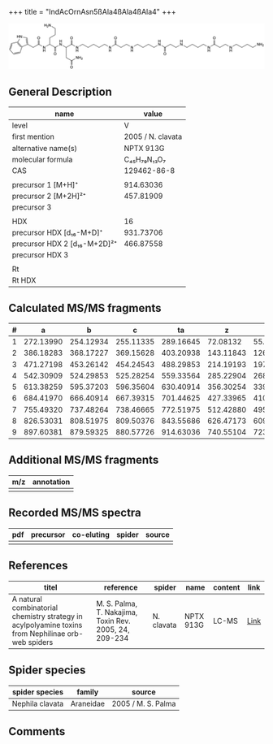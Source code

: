 +++
title = "IndAcOrnAsn5ßAla4ßAla4ßAla4"
+++

![](/img/IndAcOrnAsn5bAla4bAla4bAla4.png)

## General Description

| name                         | value             |
|------------------------------|-------------------|
| level                        | V                 |
| first mention                | 2005 / N. clavata |
| alternative name(s)          | NPTX 913G         |
| molecular formula            | C₄₅H₇₉N₁₃O₇       |
| CAS                          | 129462-86-8       |
|                              |                   |
| precursor 1 [M+H]⁺           | 914.63036         |
| precursor 2 [M+2H]²⁺         | 457.81909         |
| precursor 3                  |                   |
|                              |                   |
| HDX                          | 16                |
| precursor HDX   [d₁₆-M+D]⁺   | 931.73706         |
| precursor HDX 2 [d₁₆-M+2D]²⁺ | 466.87558         |
| precursor HDX 3              |                   |
|                              |                   |
| Rt                           |                   |
| Rt HDX                       |                   |

## Calculated MS/MS fragments

| # | a         | b         | c         | ta        | z         | y         | tz        |
|---|-----------|-----------|-----------|-----------|-----------|-----------|-----------|
| 1 | 272.13990 | 254.12934 | 255.11335 | 289.16645 | 72.08132  | 55.05477  | 89.10787  |
| 2 | 386.18283 | 368.17227 | 369.15628 | 403.20938 | 143.11843 | 126.09188 | 160.14498 |
| 3 | 471.27198 | 453.26142 | 454.24543 | 488.29853 | 214.19193 | 197.16538 | 231.21848 |
| 4 | 542.30909 | 524.29853 | 525.28254 | 559.33564 | 285.22904 | 268.20249 | 302.25559 |
| 5 | 613.38259 | 595.37203 | 596.35604 | 630.40914 | 356.30254 | 339.27599 | 373.32909 |
| 6 | 684.41970 | 666.40914 | 667.39315 | 701.44625 | 427.33965 | 410.31310 | 444.36620 |
| 7 | 755.49320 | 737.48264 | 738.46665 | 772.51975 | 512.42880 | 495.40225 | 529.45535 |
| 8 | 826.53031 | 808.51975 | 809.50376 | 843.55686 | 626.47173 | 609.44518 | 643.49828 |
| 9 | 897.60381 | 879.59325 | 880.57726 | 914.63036 | 740.55104 | 723.52449 | 757.57759 |

## Additional MS/MS fragments

| m/z       | annotation |
|-----------|------------|
|           |            |

## Recorded MS/MS spectra

| pdf | precursor | co-eluting | spider    | source                              |
|-----|-----------|------------|-----------|-------------------------------------|
|     |           |            |           |                                     |

## References

| titel                                                                                              | reference                                              | spider     | name      | content | link                                                              |
|----------------------------------------------------------------------------------------------------|--------------------------------------------------------|------------|-----------|---------|-------------------------------------------------------------------|
| A natural combinatorial chemistry strategy in acylpolyamine toxins from Nephilinae orb-web spiders | M. S. Palma, T. Nakajima, Toxin Rev. 2005, 24, 209-234 | N. clavata | NPTX 913G | LC-MS   | [Link](https://www.tandfonline.com/doi/abs/10.1081/TXR-200057857) |

## Spider species

| spider species  | family    | source             |
|-----------------|-----------|--------------------|
| Nephila clavata | Araneidae | 2005 / M. S. Palma |

## Comments